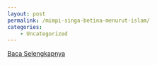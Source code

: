 ```yaml
---
layout: post
permalink: /mimpi-singa-betina-menurut-islam/
categories:
    - Uncategorized
---
```


[Baca Selengkapnya](/08)